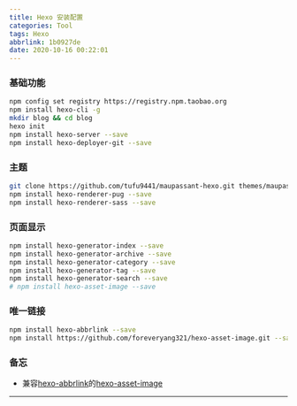 ```yaml
---
title: Hexo 安装配置
categories: Tool
tags: Hexo
abbrlink: 1b0927de
date: 2020-10-16 00:22:01
---
```

### 基础功能
  ```sh
  npm config set registry https://registry.npm.taobao.org
  npm install hexo-cli -g
  mkdir blog && cd blog
  hexo init
  npm install hexo-server --save
  npm install hexo-deployer-git --save
  ```

### 主题

  ```sh
  git clone https://github.com/tufu9441/maupassant-hexo.git themes/maupassant
  npm install hexo-renderer-pug --save
  npm install hexo-renderer-sass --save
  ```

### 页面显示

  ```sh
  npm install hexo-generator-index --save
  npm install hexo-generator-archive --save
  npm install hexo-generator-category --save
  npm install hexo-generator-tag --save
  npm install hexo-generator-search --save
  # npm install hexo-asset-image --save
  ```

### 唯一链接

  ```sh
  npm install hexo-abbrlink --save
  npm install https://github.com/foreveryang321/hexo-asset-image.git --save
  ```

### 备忘

  - 兼容[hexo-abbrlink](https://github.com/Rozbo/hexo-abbrlink)的[hexo-asset-image](https://github.com/foreveryang321/hexo-asset-image)

---

